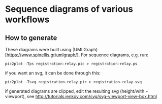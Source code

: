 # Sequence diagrams of various workflows

## How to generate
These diagrams were built using (UMLGraph)[https://www.spinellis.gr/umlgraph/].
For sequence diagrams, e.g. run:
```
pic2plot -Tps registration-relay.pic > registration-relay.ps
```

if you want an svg, it can be done through this:
```
pic2plot -Tsvg registration-relay.pic > registration-relay.svg
```
if generated diagrams are clipped, edit the resulting svg (height/with + viewport), see http://tutorials.jenkov.com/svg/svg-viewport-view-box.html

